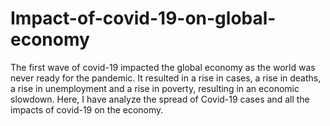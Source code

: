 # Impact-of-covid-19-on-global-economy
The first wave of covid-19 impacted the global economy as the world was never ready for the pandemic. It resulted in a rise in cases, a rise in deaths, a rise in unemployment and a rise in poverty, resulting in an economic slowdown. Here, I have analyze the spread of Covid-19 cases and all the impacts of covid-19 on the economy.

